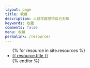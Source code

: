 ```yaml
---
layout: page
title: 收藏
description: 人越学越觉得自己无知
keywords: 收藏
comments: false
menu: 收藏
permalink: /resource/
---
```


<ul class="listing">
{% for resource in site.resources %}
<li class="listing-item"><a href="{{ site.url }}{{ resource.url }}" target="_blank">{{ resource.title }}</a></li>
{% endfor %}
</ul>

